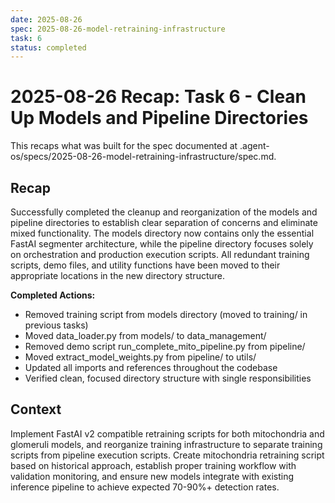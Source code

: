 ```yaml
---
date: 2025-08-26
spec: 2025-08-26-model-retraining-infrastructure
task: 6
status: completed
---
```


# 2025-08-26 Recap: Task 6 - Clean Up Models and Pipeline Directories

This recaps what was built for the spec documented at .agent-os/specs/2025-08-26-model-retraining-infrastructure/spec.md.

## Recap

Successfully completed the cleanup and reorganization of the models and pipeline directories to establish clear separation of concerns and eliminate mixed functionality. The models directory now contains only the essential FastAI segmenter architecture, while the pipeline directory focuses solely on orchestration and production execution scripts. All redundant training scripts, demo files, and utility functions have been moved to their appropriate locations in the new directory structure.

**Completed Actions:**
- Removed training script from models directory (moved to training/ in previous tasks)
- Moved data_loader.py from models/ to data_management/
- Removed demo script run_complete_mito_pipeline.py from pipeline/
- Moved extract_model_weights.py from pipeline/ to utils/
- Updated all imports and references throughout the codebase
- Verified clean, focused directory structure with single responsibilities

## Context

Implement FastAI v2 compatible retraining scripts for both mitochondria and glomeruli models, and reorganize training infrastructure to separate training scripts from pipeline execution scripts. Create mitochondria retraining script based on historical approach, establish proper training workflow with validation monitoring, and ensure new models integrate with existing inference pipeline to achieve expected 70-90%+ detection rates.
